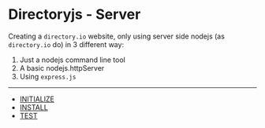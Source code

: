 # Directoryjs - Server

Creating a `directory.io` website, only using server side nodejs (as `directory.io` do) in 3 different way:

1. Just a nodejs command line tool
2. A basic nodejs.httpServer
3. Using `express.js`

---

* [INITIALIZE](INITIALIZE.md)
* [INSTALL](INSTALL.md)
* [TEST](TEST.md)
